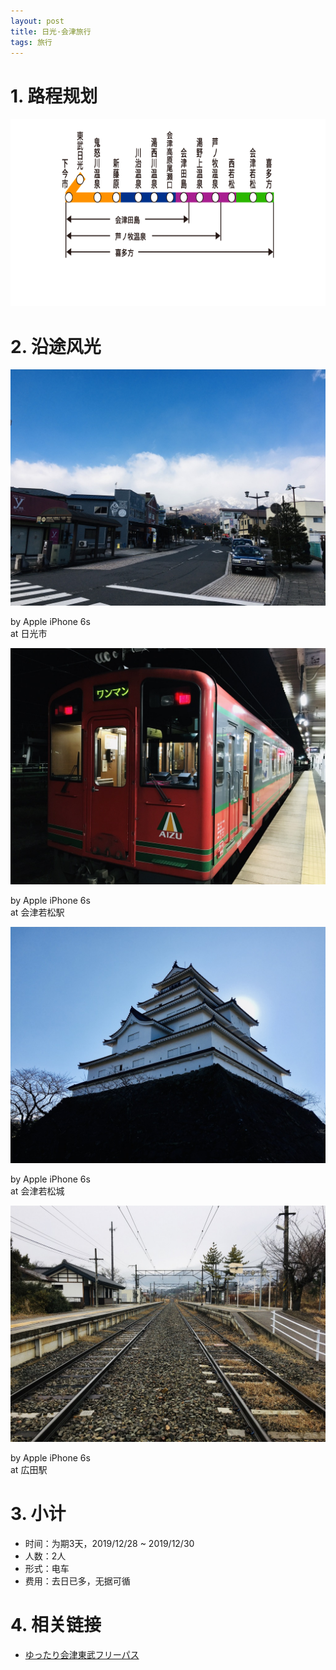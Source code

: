 ```yaml
---
layout: post
title: 日光·会津旅行
tags: 旅行
---
```


# 1. 路程规划

<div class="img-frame"><img src="/assets/src/a-travel-at-aizu/会津区间.png" height=300></div>

# 2. 沿途风光

<div class="gallery">
    <div class="item">
        <img src="/assets/src/a-travel-at-aizu/pic1.jpeg">
        <p>by Apple iPhone 6s<br>at 日光市</p>
    </div>
    <div class="item">
        <img src="/assets/src/a-travel-at-aizu/pic2.jpeg">
        <p>by Apple iPhone 6s<br>at 会津若松駅</p>
    </div>
    <div class="item">
        <img src="/assets/src/a-travel-at-aizu/pic3.jpeg">
        <p>by Apple iPhone 6s<br>at 会津若松城</p>
    </div>
    <div class="item">
        <img src="/assets/src/a-travel-at-aizu/pic4.jpeg">
        <p>by Apple iPhone 6s<br>at 広田駅</p>
    </div>
</div>

# 3. 小计

- 时间：为期3天，2019/12/28 ~ 2019/12/30
- 人数：2人
- 形式：电车
- 费用：去日已多，无据可循

# 4. 相关链接

- [ゆったり会津東武フリーパス](https://www.tobu.co.jp/odekake/ticket/nikko-kinugawa/aizu.html)
